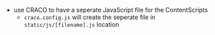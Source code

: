 - use CRACO to have a seperate JavaScript file for the ContentScripts
  - `craco.config.js` will create the seperate file in `static/js/[filename].js` location